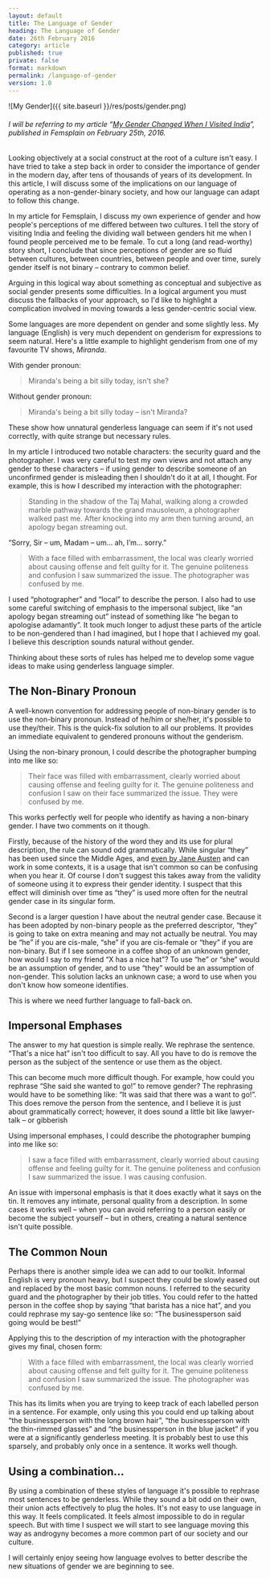 ```yaml
---
layout: default
title: The Language of Gender
heading: The Language of Gender
date: 26th February 2016
category: article
published: true
private: false
format: markdown
permalink: /language-of-gender
version: 1.0
---
```


![My Gender]({{ site.baseurl }}/res/posts/gender.png)

###### I will be referring to my article “[My Gender Changed When I Visited India](https://femsplain.com/my-gender-changed-when-i-visited-india)”, published in _Femsplain_ on February 25th, 2016.

Looking objectively at a social construct at the root of a culture isn't easy. I have tried to take a step back in order to consider the importance of gender in the modern day, after tens of thousands of years of its development. In this article, I will discuss some of the implications on our language of operating as a non-gender-binary society, and how our language can adapt to follow this change.

In my article for Femsplain, I discuss my own experience of gender and how people's perceptions of me differed between two cultures. I tell the story of visiting India and feeling the dividing wall between genders hit me when I found people perceived me to be female. To cut a long (and read-worthy) story short, I conclude that since perceptions of gender are so fluid between cultures, between countries, between people and over time, surely gender itself is not binary – contrary to common belief.

Arguing in this logical way about something as conceptual and subjective as social gender presents some difficulties. In a logical argument you must discuss the fallbacks of your approach, so I'd like to highlight a complication involved in moving towards a less gender-centric social view.

Some languages are more dependent on gender and some slightly less. My language (English) is very much dependent on genderism for expressions to seem natural. Here's a little example to highlight genderism from one of my favourite TV shows, _Miranda_.

With gender pronoun:

>Miranda's being a bit silly today, isn't she?

Without gender pronoun:

>Miranda's being a bit silly today – isn't Miranda?

These show how unnatural genderless language can seem if it's not used correctly, with quite strange but necessary rules.

In my article I introduced two notable characters: the security guard and the photographer. I was very careful to test my own views and not attach any gender to these characters – if using gender to describe someone of an unconfirmed gender is misleading then I shouldn't do it at all, I thought. For example, this is how I described my interaction with the photographer:

>Standing in the shadow of the Taj Mahal, walking along a crowded marble pathway towards the grand mausoleum, a photographer walked past me. After knocking into my arm then turning around, an apology began streaming out.
>
“Sorry, Sir – um, Madam – um… ah, I’m… sorry.”
>
>With a face filled with embarrassment, the local was clearly worried about causing offense and felt guilty for it. The genuine politeness and confusion I saw summarized the issue. The photographer was confused by me.

I used “photographer” and “local” to describe the person. I also had to use some careful switching of emphasis to the impersonal subject, like “an apology began streaming out” instead of something like “he began to apologise adamantly”. It took much longer to adjust these parts of the article to be non-gendered than I had imagined, but I hope that I achieved my goal. I believe this description sounds natural without gender.

Thinking about these sorts of rules has helped me to develop some vague ideas to make using genderless language simpler.

## The Non-Binary Pronoun

A well-known convention for addressing people of non-binary gender is to use the non-binary pronoun. Instead of he/him or she/her, it's possible to use they/their. This is the quick-fix solution to all our problems. It provides an immediate equivalent to gendered pronouns without the genderism.

Using the non-binary pronoun, I could describe the photographer bumping into me like so:

>Their face was filled with embarrassment, clearly worried about causing offense and feeling guilty for it. The genuine politeness and confusion I saw on their face summarized the issue. They were confused by me.

This works perfectly well for people who identify as having a non-binary gender. I have two comments on it though.

Firstly, because of the history of the word they and its use for plural description, the rule can sound odd grammatically. While singular “they” has been used since the Middle Ages, and [even by Jane Austen](http://www.pemberley.com/janeinfo/austheir.html) and can work in some contexts, it is a usage that isn't common so can be confusing when you hear it. Of course I don't suggest this takes away from the validity of someone using it to express their gender identity. I suspect that this effect will diminish over time as “they” is used more often for the neutral gender case in its singular form.

Second is a larger question I have about the neutral gender case. Because it has been adopted by non-binary people as the preferred descriptor, “they” is going to take on extra meaning and may not actually be neutral. You may be “he” if you are cis-male, “she” if you are cis-female or “they” if you are non-binary. But if I see someone in a coffee shop of an unknown gender, how would I say to my friend “X has a nice hat”? To use “he” or “she” would be an assumption of gender, and to use “they” would be an assumption of non-gender. This solution lacks an unknown case; a word to use when you don't know how someone identifies.

This is where we need further language to fall-back on.

## Impersonal Emphases

The answer to my hat question is simple really. We rephrase the sentence. “That's a nice hat” isn't too difficult to say. All you have to do is remove the person as the subject of the sentence or use them as the object.  

This can become much more difficult though. For example, how could you rephrase “She said she wanted to go!” to remove gender? The rephrasing would have to be something like: “It was said that there was a want to go!”. This does remove the person from the sentence, and I believe it is just about grammatically correct; however, it does sound a little bit like lawyer-talk – or gibberish

Using impersonal emphases, I could describe the photographer bumping into me like so:

>I saw a face filled with embarrassment, clearly worried about causing offense and feeling guilty for it. The genuine politeness and confusion I saw summarized the issue. I was causing confusion.

An issue with impersonal emphasis is that it does exactly what it says on the tin. It removes any intimate, personal quality from a description. In some cases it works well – when you can avoid referring to a person easily or become the subject yourself – but in others, creating a natural sentence isn't quite possible.

## The Common Noun

Perhaps there is another simple idea we can add to our toolkit. Informal English is very pronoun heavy, but I suspect they could be slowly eased out and replaced by the most basic common nouns. I referred to the security guard and the photographer by their job titles. You could refer to the hatted person in the coffee shop by saying “that barista has a nice hat”, and you could rephrase my say-go sentence like so: “The businessperson said going would be best!”

Applying this to the description of my interaction with the photographer gives my final, chosen form:

>With a face filled with embarrassment, the local was clearly worried about causing offense and felt guilty for it. The genuine politeness and confusion I saw summarized the issue. The photographer was confused by me.

This has its limits when you are trying to keep track of each labelled person in a sentence. For example, only using this you could end up talking about “the businessperson with the long brown hair”, “the businessperson with the thin-rimmed glasses” and “the businessperson in the blue jacket” if you were at a significantly genderless meeting. It is probably best to use this sparsely, and probably only once in a sentence. It works well though.

## Using a combination...

By using a combination of these styles of language it's possible to rephrase most sentences to be genderless. While they sound a bit odd on their own, their union acts effectively to plug the holes. It's not easy to use language in this way. It feels complicated. It feels almost impossible to do in regular speech. But with time I suspect we will start to see language moving this way as androgyny becomes a more common part of our society and our culture.

I will certainly enjoy seeing how language evolves to better describe the new situations of gender we are beginning to see.
